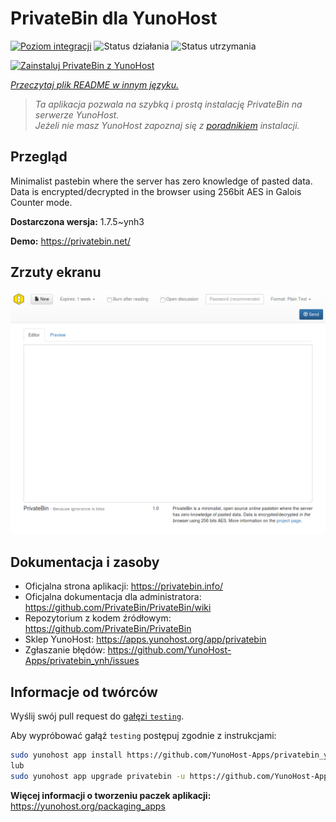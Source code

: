 <!--
To README zostało automatycznie wygenerowane przez <https://github.com/YunoHost/apps/tree/master/tools/readme_generator>
Nie powinno być ono edytowane ręcznie.
-->

# PrivateBin dla YunoHost

[![Poziom integracji](https://apps.yunohost.org/badge/integration/privatebin)](https://ci-apps.yunohost.org/ci/apps/privatebin/)
![Status działania](https://apps.yunohost.org/badge/state/privatebin)
![Status utrzymania](https://apps.yunohost.org/badge/maintained/privatebin)

[![Zainstaluj PrivateBin z YunoHost](https://install-app.yunohost.org/install-with-yunohost.svg)](https://install-app.yunohost.org/?app=privatebin)

*[Przeczytaj plik README w innym języku.](./ALL_README.md)*

> *Ta aplikacja pozwala na szybką i prostą instalację PrivateBin na serwerze YunoHost.*  
> *Jeżeli nie masz YunoHost zapoznaj się z [poradnikiem](https://yunohost.org/install) instalacji.*

## Przegląd

Minimalist pastebin where the server has zero knowledge of pasted data. Data is encrypted/decrypted in the browser using 256bit AES in Galois Counter mode.


**Dostarczona wersja:** 1.7.5~ynh3

**Demo:** <https://privatebin.net/>

## Zrzuty ekranu

![Zrzut ekranu z PrivateBin](./doc/screenshots/bootstrap.png)

## Dokumentacja i zasoby

- Oficjalna strona aplikacji: <https://privatebin.info/>
- Oficjalna dokumentacja dla administratora: <https://github.com/PrivateBin/PrivateBin/wiki>
- Repozytorium z kodem źródłowym: <https://github.com/PrivateBin/PrivateBin>
- Sklep YunoHost: <https://apps.yunohost.org/app/privatebin>
- Zgłaszanie błędów: <https://github.com/YunoHost-Apps/privatebin_ynh/issues>

## Informacje od twórców

Wyślij swój pull request do [gałęzi `testing`](https://github.com/YunoHost-Apps/privatebin_ynh/tree/testing).

Aby wypróbować gałąź `testing` postępuj zgodnie z instrukcjami:

```bash
sudo yunohost app install https://github.com/YunoHost-Apps/privatebin_ynh/tree/testing --debug
lub
sudo yunohost app upgrade privatebin -u https://github.com/YunoHost-Apps/privatebin_ynh/tree/testing --debug
```

**Więcej informacji o tworzeniu paczek aplikacji:** <https://yunohost.org/packaging_apps>
